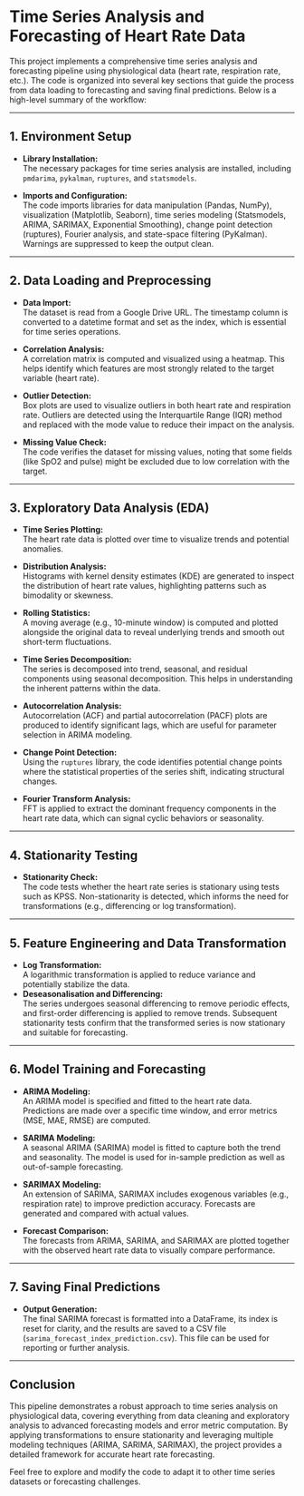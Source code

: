 # Time Series Analysis and Forecasting of Heart Rate Data

This project implements a comprehensive time series analysis and forecasting pipeline using physiological data (heart rate, respiration rate, etc.). The code is organized into several key sections that guide the process from data loading to forecasting and saving final predictions. Below is a high-level summary of the workflow:

---

## 1. Environment Setup

- **Library Installation:**  
  The necessary packages for time series analysis are installed, including `pmdarima`, `pykalman`, `ruptures`, and `statsmodels`.

- **Imports and Configuration:**  
  The code imports libraries for data manipulation (Pandas, NumPy), visualization (Matplotlib, Seaborn), time series modeling (Statsmodels, ARIMA, SARIMAX, Exponential Smoothing), change point detection (ruptures), Fourier analysis, and state-space filtering (PyKalman). Warnings are suppressed to keep the output clean.

---

## 2. Data Loading and Preprocessing

- **Data Import:**  
  The dataset is read from a Google Drive URL. The timestamp column is converted to a datetime format and set as the index, which is essential for time series operations.

- **Correlation Analysis:**  
  A correlation matrix is computed and visualized using a heatmap. This helps identify which features are most strongly related to the target variable (heart rate).

- **Outlier Detection:**  
  Box plots are used to visualize outliers in both heart rate and respiration rate. Outliers are detected using the Interquartile Range (IQR) method and replaced with the mode value to reduce their impact on the analysis.

- **Missing Value Check:**  
  The code verifies the dataset for missing values, noting that some fields (like SpO2 and pulse) might be excluded due to low correlation with the target.

---

## 3. Exploratory Data Analysis (EDA)

- **Time Series Plotting:**  
  The heart rate data is plotted over time to visualize trends and potential anomalies.

- **Distribution Analysis:**  
  Histograms with kernel density estimates (KDE) are generated to inspect the distribution of heart rate values, highlighting patterns such as bimodality or skewness.

- **Rolling Statistics:**  
  A moving average (e.g., 10-minute window) is computed and plotted alongside the original data to reveal underlying trends and smooth out short-term fluctuations.

- **Time Series Decomposition:**  
  The series is decomposed into trend, seasonal, and residual components using seasonal decomposition. This helps in understanding the inherent patterns within the data.

- **Autocorrelation Analysis:**  
  Autocorrelation (ACF) and partial autocorrelation (PACF) plots are produced to identify significant lags, which are useful for parameter selection in ARIMA modeling.

- **Change Point Detection:**  
  Using the `ruptures` library, the code identifies potential change points where the statistical properties of the series shift, indicating structural changes.

- **Fourier Transform Analysis:**  
  FFT is applied to extract the dominant frequency components in the heart rate data, which can signal cyclic behaviors or seasonality.

---

## 4. Stationarity Testing

- **Stationarity Check:**  
  The code tests whether the heart rate series is stationary using tests such as KPSS. Non-stationarity is detected, which informs the need for transformations (e.g., differencing or log transformation).

---

## 5. Feature Engineering and Data Transformation

- **Log Transformation:**  
  A logarithmic transformation is applied to reduce variance and potentially stabilize the data.  
- **Deseasonalisation and Differencing:**  
  The series undergoes seasonal differencing to remove periodic effects, and first-order differencing is applied to remove trends. Subsequent stationarity tests confirm that the transformed series is now stationary and suitable for forecasting.

---

## 6. Model Training and Forecasting

- **ARIMA Modeling:**  
  An ARIMA model is specified and fitted to the heart rate data. Predictions are made over a specific time window, and error metrics (MSE, MAE, RMSE) are computed.
  
- **SARIMA Modeling:**  
  A seasonal ARIMA (SARIMA) model is fitted to capture both the trend and seasonality. The model is used for in-sample prediction as well as out-of-sample forecasting.

- **SARIMAX Modeling:**  
  An extension of SARIMA, SARIMAX includes exogenous variables (e.g., respiration rate) to improve prediction accuracy. Forecasts are generated and compared with actual values.

- **Forecast Comparison:**  
  The forecasts from ARIMA, SARIMA, and SARIMAX are plotted together with the observed heart rate data to visually compare performance.

---

## 7. Saving Final Predictions

- **Output Generation:**  
  The final SARIMA forecast is formatted into a DataFrame, its index is reset for clarity, and the results are saved to a CSV file (`sarima_forecast_index_prediction.csv`). This file can be used for reporting or further analysis.

---

## Conclusion

This pipeline demonstrates a robust approach to time series analysis on physiological data, covering everything from data cleaning and exploratory analysis to advanced forecasting models and error metric computation. By applying transformations to ensure stationarity and leveraging multiple modeling techniques (ARIMA, SARIMA, SARIMAX), the project provides a detailed framework for accurate heart rate forecasting.

Feel free to explore and modify the code to adapt it to other time series datasets or forecasting challenges.
